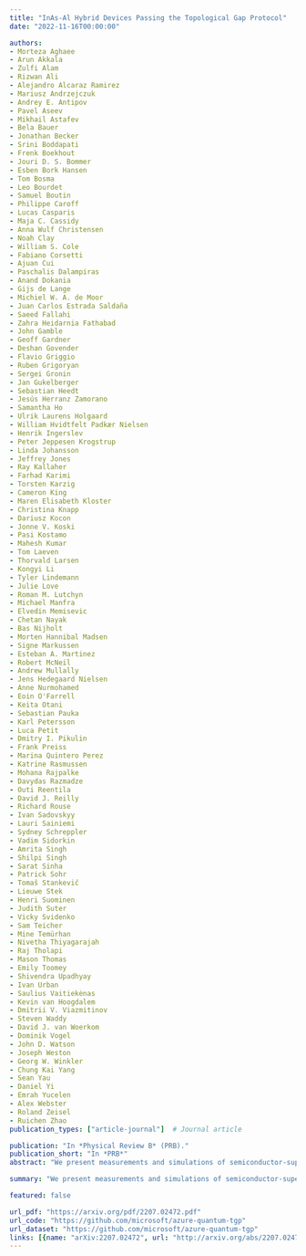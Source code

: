 ```yaml
---
title: "InAs-Al Hybrid Devices Passing the Topological Gap Protocol"
date: "2022-11-16T00:00:00"

authors:
- Morteza Aghaee
- Arun Akkala
- Zulfi Alam
- Rizwan Ali
- Alejandro Alcaraz Ramirez
- Mariusz Andrzejczuk
- Andrey E. Antipov
- Pavel Aseev
- Mikhail Astafev
- Bela Bauer
- Jonathan Becker
- Srini Boddapati
- Frenk Boekhout
- Jouri D. S. Bommer
- Esben Bork Hansen
- Tom Bosma
- Leo Bourdet
- Samuel Boutin
- Philippe Caroff
- Lucas Casparis
- Maja C. Cassidy
- Anna Wulf Christensen
- Noah Clay
- William S. Cole
- Fabiano Corsetti
- Ajuan Cui
- Paschalis Dalampiras
- Anand Dokania
- Gijs de Lange
- Michiel W. A. de Moor
- Juan Carlos Estrada Saldaña
- Saeed Fallahi
- Zahra Heidarnia Fathabad
- John Gamble
- Geoff Gardner
- Deshan Govender
- Flavio Griggio
- Ruben Grigoryan
- Sergei Gronin
- Jan Gukelberger
- Sebastian Heedt
- Jesús Herranz Zamorano
- Samantha Ho
- Ulrik Laurens Holgaard
- William Hvidtfelt Padkær Nielsen
- Henrik Ingerslev
- Peter Jeppesen Krogstrup
- Linda Johansson
- Jeffrey Jones
- Ray Kallaher
- Farhad Karimi
- Torsten Karzig
- Cameron King
- Maren Elisabeth Kloster
- Christina Knapp
- Dariusz Kocon
- Jonne V. Koski
- Pasi Kostamo
- Mahesh Kumar
- Tom Laeven
- Thorvald Larsen
- Kongyi Li
- Tyler Lindemann
- Julie Love
- Roman M. Lutchyn
- Michael Manfra
- Elvedin Memisevic
- Chetan Nayak
- Bas Nijholt
- Morten Hannibal Madsen
- Signe Markussen
- Esteban A. Martinez
- Robert McNeil
- Andrew Mullally
- Jens Hedegaard Nielsen
- Anne Nurmohamed
- Eoin O'Farrell
- Keita Otani
- Sebastian Pauka
- Karl Petersson
- Luca Petit
- Dmitry I. Pikulin
- Frank Preiss
- Marina Quintero Perez
- Katrine Rasmussen
- Mohana Rajpalke
- Davydas Razmadze
- Outi Reentila
- David J. Reilly
- Richard Rouse
- Ivan Sadovskyy
- Lauri Sainiemi
- Sydney Schreppler
- Vadim Sidorkin
- Amrita Singh
- Shilpi Singh
- Sarat Sinha
- Patrick Sohr
- Tomaš Stankevič
- Lieuwe Stek 
- Henri Suominen
- Judith Suter
- Vicky Svidenko
- Sam Teicher
- Mine Temürhan
- Nivetha Thiyagarajah
- Raj Tholapi
- Mason Thomas
- Emily Toomey
- Shivendra Upadhyay
- Ivan Urban
- Saulius Vaitiekėnas
- Kevin van Hoogdalem
- Dmitrii V. Viazmitinov
- Steven Waddy
- David J. van Woerkom
- Dominik Vogel
- John D. Watson
- Joseph Weston
- Georg W. Winkler
- Chung Kai Yang
- Sean Yau
- Daniel Yi
- Emrah Yucelen
- Alex Webster
- Roland Zeisel
- Ruichen Zhao
publication_types: ["article-journal"]  # Journal article

publication: "In *Physical Review B* (PRB)."
publication_short: "In *PRB*"
abstract: "We present measurements and simulations of semiconductor-superconductor heterostructure devices that are consistent with the observation of topological superconductivity and Majorana zero modes. The devices are fabricated from high-mobility two-dimensional electron gases in which quasi-one-dimensional wires are defined by electrostatic gates. These devices enable measurements of local and non-local transport properties and have been optimized via extensive simulations to ensure robustness against non-uniformity and disorder. Our main result is that several devices, fabricated according to the design's engineering specifications, have passed the topological gap protocol defined in Pikulin *et al.* [[arXiv:2103.12217]](https://arxiv.org/abs/2103.12217). This protocol is a stringent test composed of a sequence of three-terminal local and non-local transport measurements performed while varying the magnetic field, semiconductor electron density, and junction transparencies. Passing the protocol indicates a high probability of detection of a topological phase hosting Majorana zero modes as determined by large-scale disorder simulations. Our experimental results are consistent with a quantum phase transition into a topological superconducting phase that extends over several hundred millitesla in magnetic field and several millivolts in gate voltage, corresponding to approximately one hundred micro-electron-volts in Zeeman energy and chemical potential in the semiconducting wire. These regions feature a closing and re-opening of the bulk gap, with simultaneous zero-bias conductance peaks at *both* ends of the devices that withstand changes in the junction transparencies. The extracted maximum topological gaps in our devices are 20-60μeV. This demonstration is a prerequisite for experiments involving fusion and braiding of Majorana zero modes."

summary: "We present measurements and simulations of semiconductor-superconductor heterostructure devices that are consistent with the observation of topological superconductivity and Majorana zero modes."

featured: false

url_pdf: "https://arxiv.org/pdf/2207.02472.pdf"
url_code: "https://github.com/microsoft/azure-quantum-tgp"
url_dataset: "https://github.com/microsoft/azure-quantum-tgp"
links: [{name: "arXiv:2207.02472", url: "http://arxiv.org/abs/2207.02472"}, {name: "10.1103/PhysRevB.107.245423", url: "https://journals.aps.org/prb/abstract/10.1103/PhysRevB.107.245423"}]
---
```


